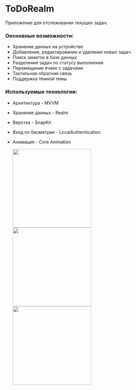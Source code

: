 # ToDoRealm
Приложение для отслеживания текущих задач.

### **Оосновные возможности:**
+ Хранение данных на устройстве
+ Добавление, редактирование и удаление новых задач
+ Поиск заметок в базе данных
+ Разделение задач по статусу выполнения
+ Перемещение ячеек с задачами
+ Тактильная обратная связь 
+ Поддержка тёмной темы

### **Используемые технологии:**
+ Архитектура - MVVM
+ Хранение данных - Realm
+ Верстка - SnapKit
+ Вход по биометрии - LocalAuthentication
+ Анимация - Core Animation

    <img src="https://media.giphy.com/media/zjZg9SJswkhROl1npi/giphy.gif" width="250">
    <img src="https://media.giphy.com/media/fX9CdsDH2EVlLr7mNI/giphy.gif" width="250">
    <img src="https://media.giphy.com/media/Dlil3k9QuRHv7xtNcI/giphy.gif" width="250">

